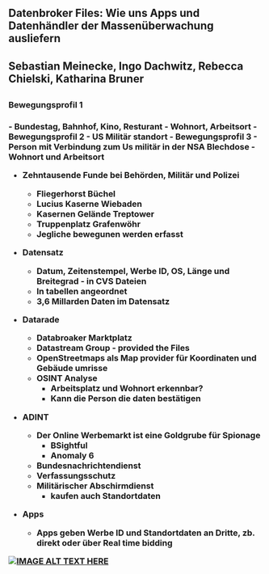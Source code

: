 <h2>Datenbroker Files: Wie uns Apps und Datenhändler der Massenüberwachung ausliefern<h2>

<h2>Sebastian Meinecke, Ingo Dachwitz, Rebecca Chielski, Katharina Bruner<h2>

<h3>Bewegungsprofil 1<h3>
	- Bundestag, Bahnhof, Kino, Resturant
	- Wohnort, Arbeitsort
- Bewegungsprofil 2
	- US Militär standort
- Bewegungsprofil 3
	- Person mit Verbindung zum Us militär in der NSA Blechdose
	- Wohnort und Arbeitsort


- Zehntausende Funde bei Behörden, Militär und Polizei
	- Fliegerhorst Büchel
	- Lucius Kaserne Wiebaden
	- Kasernen Gelände Treptower
	- Truppenplatz Grafenwöhr
	- Jegliche bewegunen werden erfasst
	
- Datensatz
	- Datum, Zeitenstempel, Werbe ID, OS, Länge und Breitegrad - in CVS Dateien
	- In tabellen angeordnet
	- 3,6 Millarden Daten im Datensatz
- Datarade 
	- Databroaker Marktplatz
	- Datastream Group - provided the Files
	- OpenStreetmaps als Map provider für Koordinaten und Gebäude umrisse
	- OSINT Analyse
		- Arbeitsplatz und Wohnort erkennbar?
		- Kann die Person die daten bestätigen
- ADINT
	- Der Online Werbemarkt ist eine Goldgrube für Spionage
		- BSightful
		- Anomaly 6
	- Bundesnachrichtendienst
	- Verfassungsschutz 
	- Militärischer Abschirmdienst
		- kaufen auch Standortdaten
- Apps
	- Apps geben Werbe ID und Standortdaten an Dritte, zb. direkt oder über Real time bidding

[![IMAGE ALT TEXT HERE](https://img.youtube.com/vi/C6pW9Wu5YH4/0.jpg)](https://www.youtube.com/watch?v=C6pW9Wu5YH4)